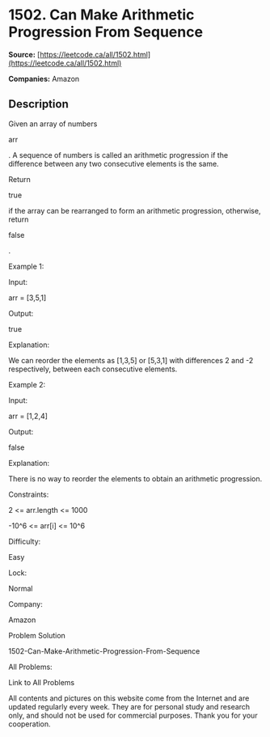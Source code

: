 # 1502. Can Make Arithmetic Progression From Sequence

**Source:** [https://leetcode.ca/all/1502.html](https://leetcode.ca/all/1502.html)

**Companies:** Amazon

## Description

Given an array of numbers

arr

. A sequence of numbers is called an
            arithmetic progression if the difference between any two consecutive elements is
            the same.

Return

true

if the array can be rearranged to form an arithmetic
                progression, otherwise, return

false

.

Example 1:

Input:

arr = [3,5,1]

Output:

true

Explanation:

We can reorder the elements as [1,3,5] or [5,3,1] with differences 2 and -2 respectively, between each consecutive elements.

Example 2:

Input:

arr = [1,2,4]

Output:

false

Explanation:

There is no way to reorder the elements to obtain an arithmetic progression.

Constraints:

2 <= arr.length <= 1000

-10^6 <= arr[i] <= 10^6

Difficulty:

Easy

Lock:

Normal

Company:

Amazon

Problem Solution

1502-Can-Make-Arithmetic-Progression-From-Sequence

All Problems:

Link to All Problems

All contents and pictures on this website come from the Internet and are updated regularly every week. They are for personal study and research only, and should not be used for commercial purposes. Thank you for your cooperation.

